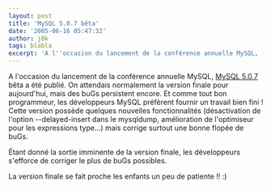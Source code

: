 ```yaml
---
layout: post
title: 'MySQL 5.0.7 bêta'
date: '2005-06-16 05:47:32'
author: j0k
tags: blabla
excerpt: 'A l''occasion du lancement de la conférence annuelle MySQL, [MySQL 5.0.7](http://dev.mysql.com/downloads/mysql/5.0.html) bêta a été publié. On attendais normalement la version finale pour aujourd''hui, mais des buGs persistent encore. Et comme tout bon programmeur, les développeurs MySQL préfèrent fournir un travail bien fini !   )   Cette version possède      ...'
---
```


A l'occasion du lancement de la conférence annuelle MySQL, [MySQL 5.0.7](http://dev.mysql.com/downloads/mysql/5.0.html) bêta a été publié. On attendais normalement la version finale pour aujourd'hui, mais des buGs persistent encore. Et comme tout bon programmeur, les développeurs MySQL préfèrent fournir un travail bien fini !      Cette version possède quelques nouvelles fonctionnalités  (désactivation de l'option --delayed-insert dans le mysqldump, amélioration de l'optimiseur pour les expressions type...) mais corrige surtout une bonne flopée de buGs.

Étant donné la sortie imminente de la version finale, les développeurs s'efforce de corriger le plus de buGs possibles.

La version finale se fait proche les enfants un peu de patiente !! :)
